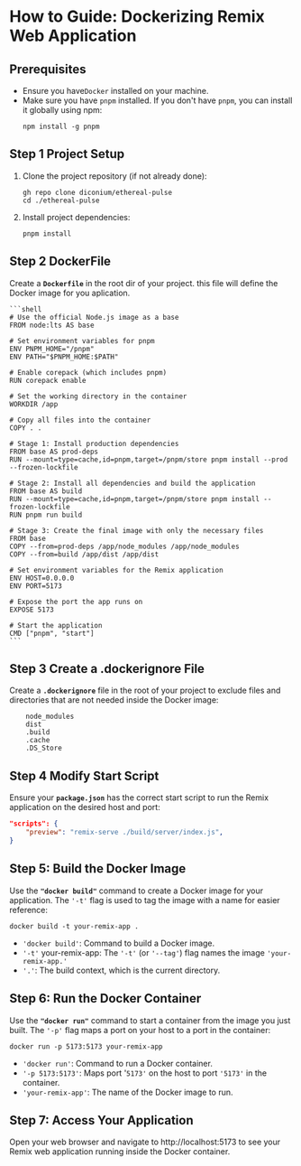 # How to Guide: Dockerizing Remix Web Application

## Prerequisites

- Ensure you have`Docker` installed on your machine. 
- Make sure you have `pnpm` installed. If you don't have `pnpm`, you can install it globally using npm:
    ```shell
    npm install -g pnpm
    ```

 ## Step 1 Project Setup
1. Clone the project repository (if not already done):
    ```shell
    gh repo clone diconium/ethereal-pulse
    cd ./ethereal-pulse
    ```

2. Install project dependencies:
    ```shell
    pnpm install
    ```

## Step 2 DockerFile
Create a **`Dockerfile`** in the root dir of your project. this file will define the Docker image for you aplication.

    ```shell
    # Use the official Node.js image as a base
    FROM node:lts AS base

    # Set environment variables for pnpm
    ENV PNPM_HOME="/pnpm"
    ENV PATH="$PNPM_HOME:$PATH"

    # Enable corepack (which includes pnpm)
    RUN corepack enable

    # Set the working directory in the container
    WORKDIR /app

    # Copy all files into the container
    COPY . .

    # Stage 1: Install production dependencies
    FROM base AS prod-deps
    RUN --mount=type=cache,id=pnpm,target=/pnpm/store pnpm install --prod --frozen-lockfile

    # Stage 2: Install all dependencies and build the application
    FROM base AS build
    RUN --mount=type=cache,id=pnpm,target=/pnpm/store pnpm install --frozen-lockfile
    RUN pnpm run build

    # Stage 3: Create the final image with only the necessary files
    FROM base
    COPY --from=prod-deps /app/node_modules /app/node_modules
    COPY --from=build /app/dist /app/dist

    # Set environment variables for the Remix application
    ENV HOST=0.0.0.0
    ENV PORT=5173

    # Expose the port the app runs on
    EXPOSE 5173

    # Start the application
    CMD ["pnpm", "start"]
    ```
    

## Step 3 Create a .dockerignore File    
Create a **`.dockerignore`** file in the root of your project to exclude files and directories that are not needed inside the Docker image:

```shell    
    node_modules
    dist
    .build
    .cache
    .DS_Store
```
## Step 4 Modify Start Script
Ensure your **`package.json`** has the correct start script to run the Remix application on the desired host and port:

```json
"scripts": {
    "preview": "remix-serve ./build/server/index.js",
}
```

## Step 5: Build the Docker Image
Use the **`"docker build"`** command to create a Docker image for your application. The `'-t'` flag is used to tag the image with a name for easier reference:

```shell
docker build -t your-remix-app .
```

- `'docker build'`: Command to build a Docker image.
- `'-t'` your-remix-app: The `'-t'` (or `'--tag'`) flag names the image `'your-remix-app.'`
- `'.'`: The build context, which is the current directory.

## Step 6: Run the Docker Container
Use the **`"docker run"`** command to start a container from the image you just built. The `'-p'` flag maps a port on your host to a port in the container:

```shell
docker run -p 5173:5173 your-remix-app
```

- `'docker run'`: Command to run a Docker container.
- `'-p 5173:5173'`: Maps port '`5173'` on the host to port `'5173'` in the container.
- `'your-remix-app'`: The name of the Docker image to run.

## Step 7: Access Your Application
Open your web browser and navigate to http://localhost:5173 to see your Remix web application running inside the Docker container.